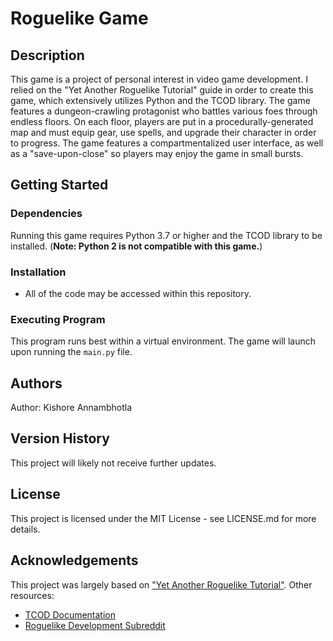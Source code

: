 # Roguelike Game

## Description
This game is a project of personal interest in video game development. I relied on the "Yet Another Roguelike Tutorial" guide in order to create this game, which extensively utilizes Python and the TCOD library. The game features a dungeon-crawling protagonist who battles various foes through endless floors. On each floor, players are put in a procedurally-generated map and must equip gear, use spells, and upgrade their character in order to progress. The game features a compartmentalized user interface, as well as a "save-upon-close" so players may enjoy the game in small bursts.

## Getting Started

### Dependencies
Running this game requires Python 3.7 or higher and the TCOD library to be installed. (**Note: Python 2 is not compatible with this game.**)

### Installation
* All of the code may be accessed within this repository.

### Executing Program
This program runs best within a virtual environment. The game will launch upon running the `main.py` file.

## Authors
Author: Kishore Annambhotla

## Version History
This project will likely not receive further updates.

## License
This project is licensed under the MIT License - see LICENSE.md for more details.

## Acknowledgements
This project was largely based on ["Yet Another Roguelike Tutorial"](https://rogueliketutorials.com/tutorials/tcod/v2/).
Other resources:
* [TCOD Documentation](https://python-tcod.readthedocs.io/en/latest/)
* [Roguelike Development Subreddit]("https://www.reddit.com/r/roguelikedev/")
